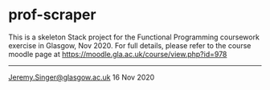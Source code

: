# prof-scraper

This is a skeleton Stack project for the Functional Programming coursework exercise in Glasgow, Nov 2020. For full details, please refer to the course moodle page at
https://moodle.gla.ac.uk/course/view.php?id=978

---
Jeremy.Singer@glasgow.ac.uk
16 Nov 2020
